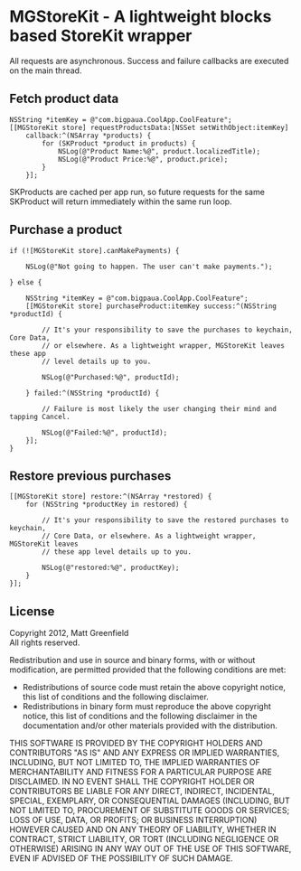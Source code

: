 # MGStoreKit - A lightweight blocks based StoreKit wrapper

All requests are asynchronous. Success and failure callbacks are executed on the main thread.

## Fetch product data

```objc
NSString *itemKey = @"com.bigpaua.CoolApp.CoolFeature";
[[MGStoreKit store] requestProductsData:[NSSet setWithObject:itemKey]
    callback:^(NSArray *products) {
        for (SKProduct *product in products) {
            NSLog(@"Product Name:%@", product.localizedTitle);
            NSLog(@"Product Price:%@", product.price);
        }
    }];
```

SKProducts are cached per app run, so future requests for the same SKProduct will return immediately within the same run loop. 

## Purchase a product

```objc
if (![MGStoreKit store].canMakePayments) {

    NSLog(@"Not going to happen. The user can't make payments.");

} else {

    NSString *itemKey = @"com.bigpaua.CoolApp.CoolFeature";
    [[MGStoreKit store] purchaseProduct:itemKey success:^(NSString *productId) {

        // It's your responsibility to save the purchases to keychain, Core Data, 
        // or elsewhere. As a lightweight wrapper, MGStoreKit leaves these app 
        // level details up to you.
        
        NSLog(@"Purchased:%@", productId);

    } failed:^(NSString *productId) {

        // Failure is most likely the user changing their mind and tapping Cancel.
        
        NSLog(@"Failed:%@", productId);
    }];
}
```

## Restore previous purchases

```objc
[[MGStoreKit store] restore:^(NSArray *restored) {
    for (NSString *productKey in restored) {

        // It's your responsibility to save the restored purchases to keychain, 
        // Core Data, or elsewhere. As a lightweight wrapper, MGStoreKit leaves 
        // these app level details up to you.

        NSLog(@"restored:%@", productKey);
    }
}];
```

## License

Copyright 2012, Matt Greenfield  
All rights reserved.

Redistribution and use in source and binary forms, with or without modification, are permitted provided that the following conditions are met:

* Redistributions of source code must retain the above copyright notice, this
 list of conditions and the following disclaimer.
* Redistributions in binary form must reproduce the above copyright notice,
 this list of conditions and the following disclaimer in the documentation 
 and/or other materials provided with the distribution.

THIS SOFTWARE IS PROVIDED BY THE COPYRIGHT HOLDERS AND CONTRIBUTORS "AS IS" AND ANY EXPRESS OR IMPLIED WARRANTIES, INCLUDING, BUT NOT LIMITED TO, THE IMPLIED WARRANTIES OF MERCHANTABILITY AND FITNESS FOR A PARTICULAR PURPOSE ARE DISCLAIMED. IN NO EVENT SHALL THE COPYRIGHT HOLDER OR CONTRIBUTORS BE LIABLE FOR ANY DIRECT, INDIRECT, INCIDENTAL, SPECIAL, EXEMPLARY, OR CONSEQUENTIAL DAMAGES (INCLUDING, BUT NOT LIMITED TO, PROCUREMENT OF SUBSTITUTE GOODS OR SERVICES; LOSS OF USE, DATA, OR PROFITS; OR BUSINESS INTERRUPTION) HOWEVER CAUSED AND ON ANY THEORY OF LIABILITY, WHETHER IN CONTRACT, STRICT LIABILITY, OR TORT (INCLUDING NEGLIGENCE OR OTHERWISE) ARISING IN ANY WAY OUT OF THE USE OF THIS SOFTWARE, EVEN IF ADVISED OF THE POSSIBILITY OF SUCH DAMAGE.

